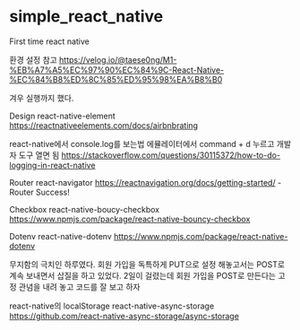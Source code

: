 # simple_react_native

First time react native

환경 설정 참고
https://velog.io/@taese0ng/M1-%EB%A7%A5%EC%97%90%EC%84%9C-React-Native-%EC%84%B8%ED%8C%85%ED%95%98%EA%B8%B0

겨우 실행까지 했다.

Design
react-native-element
https://reactnativeelements.com/docs/airbnbrating

react-native에서 console.log를 보는법
에뮬레이터에서 command + d 누르고 개발자 도구 열면 됨
https://stackoverflow.com/questions/30115372/how-to-do-logging-in-react-native

Router
react-navigator
https://reactnavigation.org/docs/getting-started/ - Router Success!

Checkbox
react-native-boucy-checkbox
https://www.npmjs.com/package/react-native-bouncy-checkbox

Dotenv
react-native-dotenv
https://www.npmjs.com/package/react-native-dotenv

무지함의 극치인 하루였다.
회원 가입을 독특하게 PUT으로 설정 해놓고서는 POST로 계속 보내면서 삽질을 하고 있었다.
2일이 걸렸는데 회원 가입을 POST로 만든다는 고정 관념을 내려 놓고 코드를 잘 보고 하자

react-native의 localStorage
react-native-async-storage
https://github.com/react-native-async-storage/async-storage
